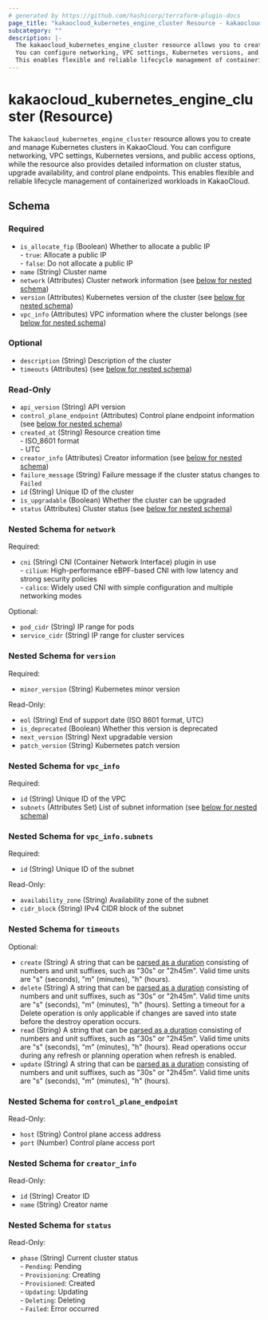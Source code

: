 ```yaml
---
# generated by https://github.com/hashicorp/terraform-plugin-docs
page_title: "kakaocloud_kubernetes_engine_cluster Resource - kakaocloud"
subcategory: ""
description: |-
  The kakaocloud_kubernetes_engine_cluster resource allows you to create and manage Kubernetes clusters in KakaoCloud.
  You can configure networking, VPC settings, Kubernetes versions, and public access options, while the resource also provides detailed information on cluster status, upgrade availability, and control plane endpoints.
  This enables flexible and reliable lifecycle management of containerized workloads in KakaoCloud.
---
```


# kakaocloud_kubernetes_engine_cluster (Resource)

The `kakaocloud_kubernetes_engine_cluster` resource allows you to create and manage Kubernetes clusters in KakaoCloud.
You can configure networking, VPC settings, Kubernetes versions, and public access options, while the resource also provides detailed information on cluster status, upgrade availability, and control plane endpoints.
This enables flexible and reliable lifecycle management of containerized workloads in KakaoCloud.



<!-- schema generated by tfplugindocs -->
## Schema

### Required

- `is_allocate_fip` (Boolean) Whether to allocate a public IP <br/> - `true`: Allocate a public IP <br/> - `false`: Do not allocate a public IP
- `name` (String) Cluster name
- `network` (Attributes) Cluster network information (see [below for nested schema](#nestedatt--network))
- `version` (Attributes) Kubernetes version of the cluster (see [below for nested schema](#nestedatt--version))
- `vpc_info` (Attributes) VPC information where the cluster belongs (see [below for nested schema](#nestedatt--vpc_info))

### Optional

- `description` (String) Description of the cluster
- `timeouts` (Attributes) (see [below for nested schema](#nestedatt--timeouts))

### Read-Only

- `api_version` (String) API version
- `control_plane_endpoint` (Attributes) Control plane endpoint information (see [below for nested schema](#nestedatt--control_plane_endpoint))
- `created_at` (String) Resource creation time <br/> - ISO_8601 format  <br/> - UTC
- `creator_info` (Attributes) Creator information (see [below for nested schema](#nestedatt--creator_info))
- `failure_message` (String) Failure message if the cluster status changes to `Failed`
- `id` (String) Unique ID of the cluster
- `is_upgradable` (Boolean) Whether the cluster can be upgraded
- `status` (Attributes) Cluster status (see [below for nested schema](#nestedatt--status))

<a id="nestedatt--network"></a>
### Nested Schema for `network`

Required:

- `cni` (String) CNI (Container Network Interface) plugin in use <br/> - `cilium`: High-performance eBPF-based CNI with low latency and strong security policies  <br/> - `calico`: Widely used CNI with simple configuration and multiple networking modes

Optional:

- `pod_cidr` (String) IP range for pods
- `service_cidr` (String) IP range for cluster services


<a id="nestedatt--version"></a>
### Nested Schema for `version`

Required:

- `minor_version` (String) Kubernetes minor version

Read-Only:

- `eol` (String) End of support date (ISO 8601 format, UTC)
- `is_deprecated` (Boolean) Whether this version is deprecated
- `next_version` (String) Next upgradable version
- `patch_version` (String) Kubernetes patch version


<a id="nestedatt--vpc_info"></a>
### Nested Schema for `vpc_info`

Required:

- `id` (String) Unique ID of the VPC
- `subnets` (Attributes Set) List of subnet information (see [below for nested schema](#nestedatt--vpc_info--subnets))

<a id="nestedatt--vpc_info--subnets"></a>
### Nested Schema for `vpc_info.subnets`

Required:

- `id` (String) Unique ID of the subnet

Read-Only:

- `availability_zone` (String) Availability zone of the subnet
- `cidr_block` (String) IPv4 CIDR block of the subnet



<a id="nestedatt--timeouts"></a>
### Nested Schema for `timeouts`

Optional:

- `create` (String) A string that can be [parsed as a duration](https://pkg.go.dev/time#ParseDuration) consisting of numbers and unit suffixes, such as "30s" or "2h45m". Valid time units are "s" (seconds), "m" (minutes), "h" (hours).
- `delete` (String) A string that can be [parsed as a duration](https://pkg.go.dev/time#ParseDuration) consisting of numbers and unit suffixes, such as "30s" or "2h45m". Valid time units are "s" (seconds), "m" (minutes), "h" (hours). Setting a timeout for a Delete operation is only applicable if changes are saved into state before the destroy operation occurs.
- `read` (String) A string that can be [parsed as a duration](https://pkg.go.dev/time#ParseDuration) consisting of numbers and unit suffixes, such as "30s" or "2h45m". Valid time units are "s" (seconds), "m" (minutes), "h" (hours). Read operations occur during any refresh or planning operation when refresh is enabled.
- `update` (String) A string that can be [parsed as a duration](https://pkg.go.dev/time#ParseDuration) consisting of numbers and unit suffixes, such as "30s" or "2h45m". Valid time units are "s" (seconds), "m" (minutes), "h" (hours).


<a id="nestedatt--control_plane_endpoint"></a>
### Nested Schema for `control_plane_endpoint`

Read-Only:

- `host` (String) Control plane access address
- `port` (Number) Control plane access port


<a id="nestedatt--creator_info"></a>
### Nested Schema for `creator_info`

Read-Only:

- `id` (String) Creator ID
- `name` (String) Creator name


<a id="nestedatt--status"></a>
### Nested Schema for `status`

Read-Only:

- `phase` (String) Current cluster status <br/> - `Pending`: Pending <br/> - `Provisioning`: Creating <br/> - `Provisioned`: Created <br/> - `Updating`: Updating <br/> - `Deleting`: Deleting <br/> - `Failed`: Error occurred
